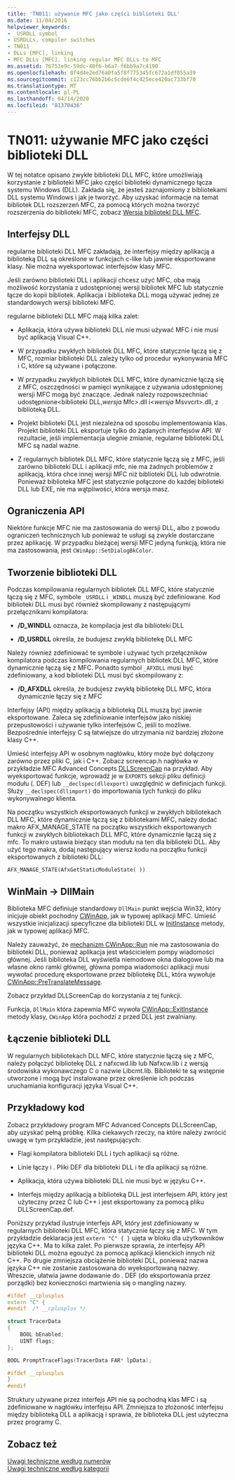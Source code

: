 ```yaml
---
title: 'TN011: używanie MFC jako części biblioteki DLL'
ms.date: 11/04/2016
helpviewer_keywords:
- _USRDLL symbol
- USRDLLs, compiler switches
- TN011
- DLLs [MFC], linking
- MFC DLLs [MFC], linking regular MFC DLLs to MFC
ms.assetid: 76753e9c-59dc-40f6-b6a7-f6bb9a7c4190
ms.openlocfilehash: 0f4d4e2ed76a0fa5f8f775345fc672a1df055a39
ms.sourcegitcommit: c123cc76bb2b6c5cde6f4c425ece420ac733bf70
ms.translationtype: MT
ms.contentlocale: pl-PL
ms.lasthandoff: 04/14/2020
ms.locfileid: "81370436"
---
```

# <a name="tn011-using-mfc-as-part-of-a-dll"></a>TN011: używanie MFC jako części biblioteki DLL

W tej notatce opisano zwykłe biblioteki DLL MFC, które umożliwiają korzystanie z biblioteki MFC jako części biblioteki dynamicznego łącza systemu Windows (DLL). Zakłada się, że jesteś zaznajomiony z bibliotekami DLL systemu Windows i jak je tworzyć. Aby uzyskać informacje na temat bibliotek DLL rozszerzeń MFC, za pomocą których można tworzyć rozszerzenia do biblioteki MFC, zobacz [Wersja bibliotekI DLL MFC](../mfc/tn033-dll-version-of-mfc.md).

## <a name="dll-interfaces"></a>Interfejsy DLL

regularne biblioteki DLL MFC zakładają, że interfejsy między aplikacją a biblioteką DLL są określone w funkcjach c-like lub jawnie eksportowane klasy. Nie można wyeksportować interfejsów klasy MFC.

Jeśli zarówno biblioteki DLL i aplikacji chcesz użyć MFC, oba mają możliwość korzystania z udostępnionej wersji bibliotek MFC lub statycznie łącze do kopii bibliotek. Aplikacja i biblioteka DLL mogą używać jednej ze standardowych wersji biblioteki MFC.

regularne biblioteki DLL MFC mają kilka zalet:

- Aplikacja, która używa biblioteki DLL nie musi używać MFC i nie musi być aplikacją Visual C++.

- W przypadku zwykłych bibliotek DLL MFC, które statycznie łączą się z MFC, rozmiar biblioteki DLL zależy tylko od procedur wykonywania MFC i C, które są używane i połączone.

- W przypadku zwykłych bibliotek DLL MFC, które dynamicznie łączą się z MFC, oszczędności w pamięci wynikające z używania udostępnionej wersji MFC mogą być znaczące. Jednak należy rozpowszechniać udostępnione\<biblioteki DLL,*wersja* Mfc>.dll i\<*wersja* Msvvcrt>.dll, z biblioteką DLL.

- Projekt biblioteki DLL jest niezależna od sposobu implementowania klas. Projekt biblioteki DLL eksportuje tylko do żądanych interfejsów API. W rezultacie, jeśli implementacja ulegnie zmianie, regularne biblioteki DLL MFC są nadal ważne.

- Z regularnych bibliotek DLL MFC, które statycznie łączą się z MFC, jeśli zarówno biblioteki DLL i aplikacji mfc, nie ma żadnych problemów z aplikacją, która chce innej wersji MFC niż biblioteki DLL lub odwrotnie. Ponieważ biblioteka MFC jest statycznie połączone do każdej biblioteki DLL lub EXE, nie ma wątpliwości, która wersja masz.

## <a name="api-limitations"></a>Ograniczenia API

Niektóre funkcje MFC nie ma zastosowania do wersji DLL, albo z powodu ograniczeń technicznych lub ponieważ te usługi są zwykle dostarczane przez aplikację. W przypadku bieżącej wersji MFC jedyną funkcją, która nie ma zastosowania, jest `CWinApp::SetDialogBkColor`.

## <a name="building-your-dll"></a>Tworzenie biblioteki DLL

Podczas kompilowania regularnych bibliotek DLL MFC, które statycznie łączą się z MFC, symbole `_USRDLL` i `_WINDLL` muszą być zdefiniowane. Kod biblioteki DLL musi być również skompilowany z następującymi przełącznikami kompilatora:

- **/D_WINDLL** oznacza, że kompilacja jest dla biblioteki DLL

- **/D_USRDLL** określa, że budujesz zwykłą bibliotekę DLL MFC

Należy również zdefiniować te symbole i używać tych przełączników kompilatora podczas kompilowania regularnych bibliotek DLL MFC, które dynamicznie łączą się z MFC. Ponadto symbol `_AFXDLL` musi być zdefiniowany, a kod biblioteki DLL musi być skompilowany z:

- **/D_AFXDLL** określa, że budujesz zwykłą bibliotekę DLL MFC, która dynamicznie łączy się z MFC

Interfejsy (API) między aplikacją a biblioteką DLL muszą być jawnie eksportowane. Zaleca się zdefiniowanie interfejsów jako niskiej przepustowości i używanie tylko interfejsów C, jeśli to możliwe. Bezpośrednie interfejsy C są łatwiejsze do utrzymania niż bardziej złożone klasy C++.

Umieść interfejsy API w osobnym nagłówku, który może być dołączony zarówno przez pliki C, jak i C++. Zobacz screencap.h nagłówka w przykładzie MFC Advanced Concepts [DLLScreenCap](../overview/visual-cpp-samples.md) na przykład. Aby wyeksportować funkcje, wprowadź je w `EXPORTS` sekcji pliku definicji modułu (. DEF) lub `__declspec(dllexport)` uwzględnić w definicjach funkcji. Służy `__declspec(dllimport)` do importowania tych funkcji do pliku wykonywalnego klienta.

Na początku wszystkich eksportowanych funkcji w zwykłych bibliotekach DLL MFC, które dynamicznie łączą się z bibliotekami MFC, należy dodać makro AFX_MANAGE_STATE na początku wszystkich eksportowanych funkcji w zwykłych bibliotekach DLL MFC, które dynamicznie łączą się z mfc. To makro ustawia bieżący stan modułu na ten dla biblioteki DLL. Aby użyć tego makra, dodaj następujący wiersz kodu na początku funkcji eksportowanych z biblioteki DLL:

`AFX_MANAGE_STATE(AfxGetStaticModuleState( ))`

## <a name="winmain---dllmain"></a>WinMain -> DllMain

Biblioteka MFC definiuje standardowy `DllMain` punkt wejścia Win32, który inicjuje obiekt pochodny [CWinApp,](../mfc/reference/cwinapp-class.md) jak w typowej aplikacji MFC. Umieść wszystkie inicjalizacji specyficzne dla biblioteki DLL w [InitInstance](../mfc/reference/cwinapp-class.md#initinstance) metody, jak w typowej aplikacji MFC.

Należy zauważyć, że [mechanizm CWinApp::Run](../mfc/reference/cwinapp-class.md#run) nie ma zastosowania do biblioteki DLL, ponieważ aplikacja jest właścicielem pompy wiadomości głównej. Jeśli biblioteka DLL wyświetla niemodowe okna dialogowe lub ma własne okno ramki głównej, główna pompa wiadomości aplikacji musi wywołać procedurę eksportowane przez bibliotekę DLL, która wywołuje [CWinApp::PreTranslateMessage](../mfc/reference/cwinapp-class.md#pretranslatemessage).

Zobacz przykład DLLScreenCap do korzystania z tej funkcji.

Funkcja, `DllMain` która zapewnia MFC wywoła [CWinApp::ExitInstance](../mfc/reference/cwinapp-class.md#exitinstance) metody klasy, `CWinApp` która pochodzi z przed DLL jest zwalniany.

## <a name="linking-your-dll"></a>Łączenie biblioteki DLL

W regularnych bibliotekach DLL MFC, które statycznie łączą się z MFC, należy połączyć bibliotekę DLL z nafxcwd.lib lub Nafxcw.lib i z wersją środowiska wykonawczego C o nazwie Libcmt.lib. Biblioteki te są wstępnie utworzone i mogą być instalowane przez określenie ich podczas uruchamiania konfiguracji języka Visual C++.

## <a name="sample-code"></a>Przykładowy kod

Zobacz przykładowy program MFC Advanced Concepts DLLScreenCap, aby uzyskać pełną próbkę. Kilka ciekawych rzeczy, na które należy zwrócić uwagę w tym przykładzie, jest następujących:

- Flagi kompilatora biblioteki DLL i tych aplikacji są różne.

- Linie łączy i . Pliki DEF dla biblioteki DLL i te dla aplikacji są różne.

- Aplikacja, która używa biblioteki DLL nie musi być w języku C++.

- Interfejs między aplikacją a biblioteką DLL jest interfejsem API, który jest użyteczny przez C lub C++ i jest eksportowany za pomocą pliku DLLScreenCap.def.

Poniższy przykład ilustruje interfejs API, który jest zdefiniowany w regularnych biblioteki DLL MFC, która statycznie łączy się z MFC. W tym przykładzie deklaracja jest `extern "C" { }` ujęta w bloku dla użytkowników języka C++. Ma to kilka zalet. Po pierwsze sprawia, że interfejsy API biblioteki DLL można egoużyć za pomocą aplikacji klienckich innych niż C++. Po drugie zmniejsza obciążenie biblioteki DLL, ponieważ nazwa języka C++ nie zostanie zastosowana do wyeksportowaną nazwy. Wreszcie, ułatwia jawne dodawanie do . DEF (do eksportowania przez porządki) bez konieczności martwienia się o mangling nazwy.

```cpp
#ifdef __cplusplus
extern "C" {
#endif  /* __cplusplus */

struct TracerData
{
    BOOL bEnabled;
    UINT flags;
};

BOOL PromptTraceFlags(TracerData FAR* lpData);

#ifdef __cplusplus
}
#endif
```

Struktury używane przez interfejs API nie są pochodną klas MFC i są zdefiniowane w nagłówku interfejsu API. Zmniejsza to złożoność interfejsu między biblioteką DLL a aplikacją i sprawia, że biblioteka DLL jest użyteczna przez programy C.

## <a name="see-also"></a>Zobacz też

[Uwagi techniczne według numerów](../mfc/technical-notes-by-number.md)<br/>
[Uwagi techniczne według kategorii](../mfc/technical-notes-by-category.md)
